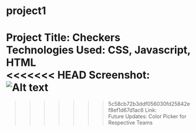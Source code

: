 # project1

Project Title: Checkers
<br>
Technologies Used: CSS, Javascript, HTML
<br>
<<<<<<< HEAD
Screenshot: ![Alt text](/Screenshot2.jpg?raw=true "Screenshot2")
<br>
=======

> > > > > > > 5c58cb72b3ddf056030fd25842ef8ef1d67d1ac6
> > > > > > > Link:
> > > > > > > <br>
> > > > > > > Future Updates: Color Picker for Respective Teams
> > > > > > > <br>

